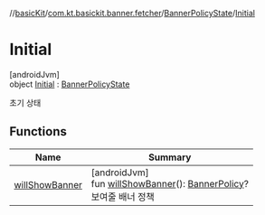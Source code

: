 //[basicKit](../../../../index.md)/[com.kt.basickit.banner.fetcher](../../index.md)/[BannerPolicyState](../index.md)/[Initial](index.md)

# Initial

[androidJvm]\
object [Initial](index.md) : [BannerPolicyState](../index.md)

초기 상태

## Functions

| Name | Summary |
|---|---|
| [willShowBanner](../will-show-banner.md) | [androidJvm]<br>fun [willShowBanner](../will-show-banner.md)(): [BannerPolicy](../../../com.kt.basickit.banner.domain.entity/-banner-policy/index.md)?<br>보여줄 배너 정책 |
